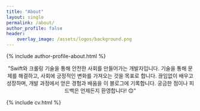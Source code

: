 ```yaml
---
title: "About"
layout: single
permalink: /about/
author_profile: false
header:
    overlay_image: /assets/logos/background.png
---
```

{% include author-profile-about.html %}

<div class="intro">
<p align="center">
"Swift와 크롤링 기술을 통해 <span class="word-highlight">안전한 사회</span>를 만들어가는 개발자입니다. 기술을 통해 문제를 해결하고, 사회에 긍정적인 변화를 가져오는 것을 목표로 합니다. 끊임없이 배우고 성장하며, 개발 과정에서 얻은 경험과 배움을 이 블로그에 기록합니다. 궁금한 점이나 피드백은 언제든지 환영합니다! 😊"
</p>
</div>

{% include cv.html %}